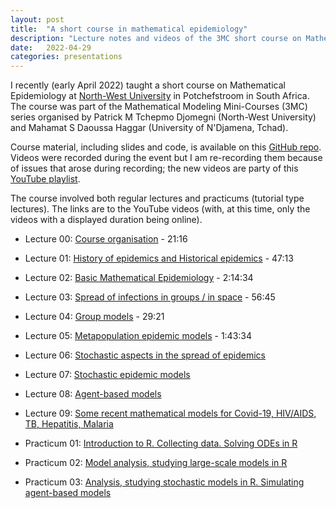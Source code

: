 ```yaml
---
layout: post
title:  "A short course in mathematical epidemiology"
description: "Lecture notes and videos of the 3MC short course on Mathematical Epidemiology taught by Julien Arino at NWU, South Africa, in April 2022"
date:   2022-04-29
categories: presentations
---
```


I recently (early April 2022) taught a short course on Mathematical Epidemiology at [North-West University](https://www.nwu.ac.za/) in Potchefstroom in South Africa. The course was part of the Mathematical Modeling Mini-Courses (3MC) series organised by Patrick M Tchepmo Djomegni (North-West University) and Mahamat S Daoussa Haggar (University of N'Djamena, Tchad).

Course material, including slides and code, is available on this [GitHub repo](https://julien-arino.github.io/3MC-course-epidemiological-modelling/). Videos were recorded during the event but I am re-recording them because of issues that arose during recording; the new videos are party of this [YouTube playlist](https://youtube.com/playlist?list=PLfRaznSpWo2sHwiQ04IT5STYdwarcMtRA).

The course involved both regular lectures and practicums (tutorial type lectures). The links are to the YouTube videos (with, at this time, only the videos with a displayed duration being online).

- Lecture 00: [Course organisation](https://youtu.be/MYBSTv1dWRA) - 21:16
- Lecture 01: [History of epidemics and Historical epidemics](https://youtu.be/StIRQIT0WSo) - 47:13
- Lecture 02: [Basic Mathematical Epidemiology](https://youtu.be/tMHwnrN3dXk) - 2:14:34
- Lecture 03: [Spread of infections in groups / in space](https://youtu.be/Jz317w81oZY) - 56:45
- Lecture 04: [Group models](https://youtu.be/j63HwBbapHE) - 29:21
- Lecture 05: [Metapopulation epidemic models](https://youtu.be/wk64L-ZEOUM) - 1:43:34
- Lecture 06: [Stochastic aspects in the spread of epidemics]()
- Lecture 07: [Stochastic epidemic models]()
- Lecture 08: [Agent-based models]()
- Lecture 09: [Some recent mathematical models for Covid-19, HIV/AIDS, TB, Hepatitis, Malaria]()

- Practicum 01: [Introduction to R. Collecting data. Solving ODEs in R]()
- Practicum 02: [Model analysis, studying large-scale models in R]()
- Practicum 03: [Analysis, studying stochastic models in R. Simulating agent-based models]()
